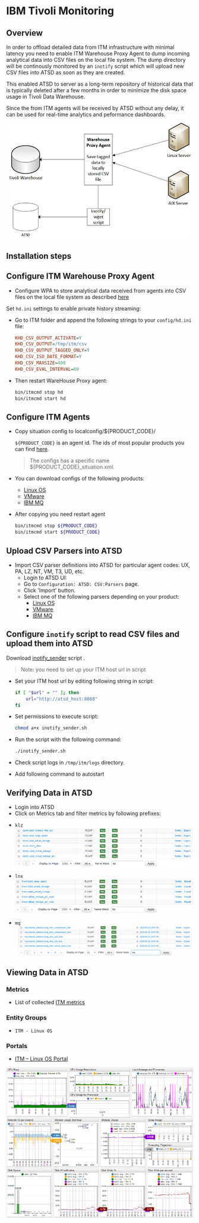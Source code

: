 # IBM Tivoli Monitoring

## Overview

In order to offload detailed data from ITM infrastructure with minimal latency you need to enable ITM Warehouse Proxy Agent to dump incoming analytical data into CSV files on the local file system. The dump directory will be continously monitored by an `inotify` script which will upload new CSV files into ATSD as soon as they are created.

This enabled ATSD to server as a long-term repository of historical data that is typically deleted after a few months in order to minimize the disk space usage in Tivoli Data Warehouse.

Since the from ITM agents will be received by ATSD without any delay, it can be used for real-time analytics and peformance dashboards.

![](images/Warehouse-Proxy-Agent-diagram1.jpg "Warehouse Proxy Agent diagram")

## Installation steps

## Configure ITM Warehouse Proxy Agent

* Configure WPA to store analytical data received from agents into CSV files on the local file system as described [here](http://www-01.ibm.com/support/knowledgecenter/SSATHD_7.7.0/com.ibm.itm.doc_6.3fp2/adminuse/history_analytics_scenarios.htm "WPA")

Set `hd.ini` settings to enable private history streaming:

* Go to ITM folder and append the following strings to your `config/hd.ini` file:
    ```ini
    KHD_CSV_OUTPUT_ACTIVATE=Y
    KHD_CSV_OUTPUT=/tmp/itm/csv
    KHD_CSV_OUTPUT_TAGGED_ONLY=Y
    KHD_CSV_ISO_DATE_FORMAT=Y
    KHD_CSV_MAXSIZE=400
    KHD_CSV_EVAL_INTERVAL=60
    ```
* Then restart WareHouse Proxy agent:
    ```sh
    bin/itmcmd stop hd
    bin/itmcmd start hd
    ```

## Configure ITM Agents

* Copy situation config to localconfig/${PRODUCT_CODE}/

    `${PRODUCT_CODE}` is an agent id. The ids of most popular products you can find [here](http://www-01.ibm.com/support/docview.wss?uid=swg21265222).

    > The configs has a specific name ${PRODUCT_CODE}_situation.xml.

* You can download configs of the following products:
    - [Linux OS](csv-configs/agents/lz-situation.xml)
    - [VMware](csv-configs/agents/vm-situation.xml)
    - [IBM MQ](csv-configs/agents/mq-situation.xml)

* After copying you need restart agent

    ```sh
    bin/itmcmd stop ${PRODUCT_CODE}
    bin/itmcmd start ${PRODUCT_CODE}
    ```

## Upload CSV Parsers into ATSD

- Import CSV parser definitions into ATSD for particular agent codes: UX, PA, LZ, NT, VM, T3, UD, etc.
  - Login to ATSD UI:
  - Go to `Configuration: ATSD: CSV:Parsers` page.
  - Click 'Import' button.
  - Select one of the following parsers depending on your product:
      - [Linux OS](csv-configs/atsd/klz-csv-configs.xml)
      - [VMware](csv-configs/atsd/kvm-csv-configs.xml)
      - [IBM MQ](csv-configs/atsd/mq-csv-configs.xml)

## Configure `inotify` script to read CSV files and upload them into ATSD

Download [inotify_sender](inotify_sender.sh) script .

>Note: you need to set up your ITM host url in script

* Set your ITM host url by editing following string in script:
    ```sh
    if [ "$url" = "" ]; then
        url="http://atsd_host:8088"
    fi
    ```

* Set permissions to execute script:
    ```sh
    chmod a+x inotify_sender.sh
    ```

* Run the script with the following command:
    ```sh
    ./inotify_sender.sh
    ```
* Check script logs in `/tmp/itm/logs` directory.

* Add following command to autostart

## Verifying Data in ATSD

* Login into ATSD
* Click on Metrics tab and filter metrics by following prefixes:

 - `klz`
  ![](images/klz_metrics.png)

 - `lnx`
  ![](images/lnx_metrics.png)

 - `mq`
  ![](images/mq_metrics.png)

## Viewing Data in ATSD

### Metrics

* List of collected [ITM metrics](metric-list.md)

### Entity Groups

- `ITM - Linux OS`

### Portals
- [ITM – Linux OS Portal](http://apps.axibase.com/chartlab/43f054ee)

![](images/itm_linux_portal.png "itm_linux_portal")



